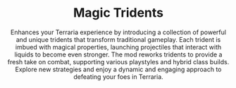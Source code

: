 <h1 align="center">Magic Tridents</h1>
<p align="center" >Enhances your Terraria experience by introducing a collection of powerful and unique tridents that transform traditional gameplay. Each trident is imbued with magical properties, launching projectiles that interact with liquids to become even stronger. The mod reworks tridents to provide a fresh take on combat, supporting various playstyles and hybrid class builds. Explore new strategies and enjoy a dynamic and engaging approach to defeating your foes in Terraria.
</p>
